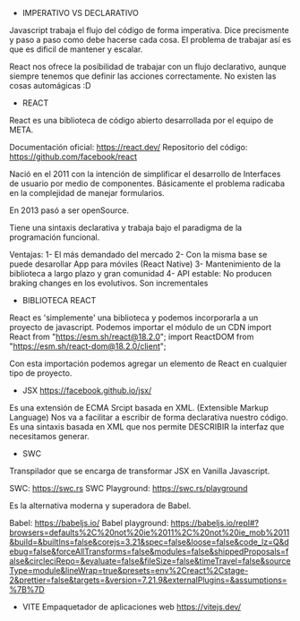 * IMPERATIVO VS DECLARATIVO

Javascript trabaja el flujo del código de forma imperativa.
Dice precismente y paso a paso como debe hacerse cada cosa.
El problema de trabajar así es que es dificil de mantener y escalar.


React nos ofrece la posibilidad de trabajar con un flujo declarativo,
aunque siempre tenemos que definir las acciones correctamente.
No existen las cosas automágicas :D



* REACT

React es una biblioteca de código abierto desarrollada por el equipo de META.

Documentación oficial: https://react.dev/
Repositorio del código: https://github.com/facebook/react

Nació en el 2011 con la intención de simplificar el desarrollo de Interfaces de usuario por medio de componentes.  Básicamente el problema radicaba en la complejidad de manejar formularios.

En 2013 pasó a ser openSource.

Tiene una sintaxis declarativa y trabaja bajo el paradigma de la programación funcional.

Ventajas:
1- El más demandado del mercado
2- Con la misma base se puede desarollar App para móviles (React Native)
3- Mantenimiento de la biblioteca a largo plazo y gran comunidad
4- API estable: No producen braking changes en los evolutivos. Son incrementales



* BIBLIOTECA REACT

React es 'simplemente' una biblioteca y podemos incorporarla a un proyecto de javascript.
Podemos importar el módulo de un CDN
import React from "https://esm.sh/react@18.2.0";
import ReactDOM from "https://esm.sh/react-dom@18.2.0/client";

Con esta importación podemos agregar un elemento de React en cualquier tipo de proyecto.



* JSX
https://facebook.github.io/jsx/

Es una extensión de ECMA Srcipt basada en XML. (Extensible Markup Language)
Nos va a facilitar a escribir de forma declarativa nuestro código.
Es una sintaxis basada en XML que nos permite DESCRIBIR la interfaz que necesitamos generar.



* SWC

Transpilador que se encarga de transformar JSX en Vanilla Javascript.

SWC: https://swc.rs
SWC Playground: https://swc.rs/playground

Es la alternativa moderna y superadora de Babel.

Babel: https://babeljs.io/
Babel playground: https://babeljs.io/repl#?browsers=defaults%2C%20not%20ie%2011%2C%20not%20ie_mob%2011&build=&builtIns=false&corejs=3.21&spec=false&loose=false&code_lz=Q&debug=false&forceAllTransforms=false&modules=false&shippedProposals=false&circleciRepo=&evaluate=false&fileSize=false&timeTravel=false&sourceType=module&lineWrap=true&presets=env%2Creact%2Cstage-2&prettier=false&targets=&version=7.21.9&externalPlugins=&assumptions=%7B%7D



* VITE
Empaquetador de aplicaciones web
https://vitejs.dev/